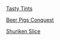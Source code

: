 [Tasty Tints](https://merovinggen.github.io/privacy-policy/tasty-tints-privacy-policy.html)

[Beer Pigs Conquest](https://merovinggen.github.io/privacy-policy/beer-pigs-conquest-privacy-policy.html)

[Shuriken Slice](https://merovinggen.github.io/privacy-policy/shuriken-slice-privacy-policy.html)
